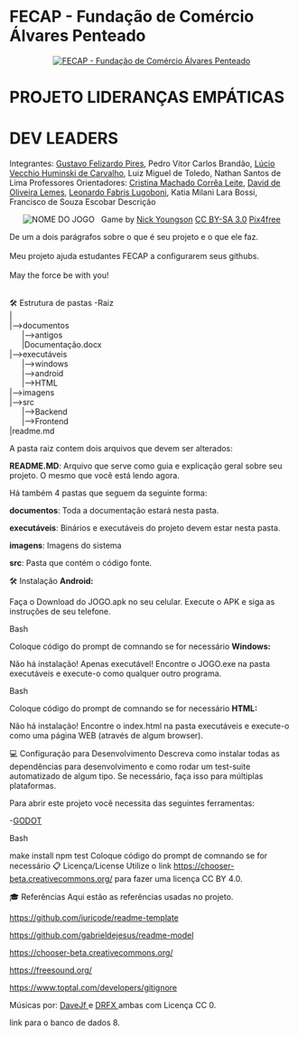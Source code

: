 # FECAP - Fundação de Comércio Álvares Penteado
<p align="center">
<a href= "https://www.fecap.br/"><img src="https://encrypted-tbn0.gstatic.com/images?q=tbn:ANd9GcRhZPrRa89Kma0ZZogxm0pi-tCn_TLKeHGVxywp-LXAFGR3B1DPouAJYHgKZGV0XTEf4AE&usqp=CAU" alt="FECAP - Fundação de Comércio Álvares Penteado" border="0"></a>
</p>

# PROJETO LIDERANÇAS EMPÁTICAS
 
# DEV LEADERS
Integrantes: <a href="https://www.linkedin.com/in/gustavo-pires0/">Gustavo Felizardo Pires</a>, Pedro Vitor Carlos Brandão, <a href="https://www.linkedin.com/in/lucio-vecchio/">Lúcio Vecchio Huminski de Carvalho</a>, Luiz Miguel de Toledo, Nathan Santos de Lima
Professores Orientadores: <a href="https://www.linkedin.com/in/cristina-machado-corr%C3%AAa-leite-630309160/">Cristina Machado Corrêa Leite</a>, <a href="https://www.linkedin.com/in/dolemes/">David de Oliveira Lemes</a>, <a href="https://www.linkedin.com/in/leonardo-fabris-lugoboni-a3369416/">Leonardo Fabris Lugoboni</a>, Katia Milani Lara Bossi, Francisco de Souza Escobar
Descrição
<p align="center">
<img src="https://pix4free.org/assets/library/2021-01-20/originals/game.jpg" alt="NOME DO JOGO" border="0">
  Game by <a href="http://www.nyphotographic.com/">Nick Youngson</a> <a rel="license" href="https://creativecommons.org/licenses/by-sa/3.0/">CC BY-SA 3.0</a> <a href="http://pix4free.org/">Pix4free</a>
</p>

De um a dois parágrafos sobre o que é seu projeto e o que ele faz.
<br><br>
Meu projeto ajuda estudantes FECAP a configurarem seus githubs.
<br><br>
May the force be with you!
<br><br>

🛠 Estrutura de pastas
-Raiz<br>
|<br>
|-->documentos<br>
   |-->antigos<br>
   |Documentação.docx<br>
|-->executáveis<br>
   |-->windows<br>
   |-->android<br>
   |-->HTML<br>
|-->imagens<br>
|-->src<br>
   |-->Backend<br>
   |-->Frontend<br>
|readme.md<br>

A pasta raiz contem dois arquivos que devem ser alterados:

<b>README.MD</b>: Arquivo que serve como guia e explicação geral sobre seu projeto. O mesmo que você está lendo agora.

Há também 4 pastas que seguem da seguinte forma:

<b>documentos</b>: Toda a documentação estará nesta pasta.

<b>executáveis</b>: Binários e executáveis do projeto devem estar nesta pasta.

<b>imagens</b>: Imagens do sistema

<b>src</b>: Pasta que contém o código fonte.

🛠 Instalação
<b>Android:</b>

Faça o Download do JOGO.apk no seu celular.
Execute o APK e siga as instruções de seu telefone.

Bash

Coloque código do prompt de comnando se for necessário
<b>Windows:</b>

Não há instalação! Apenas executável!
Encontre o JOGO.exe na pasta executáveis e execute-o como qualquer outro programa.

Bash

Coloque código do prompt de comnando se for necessário
<b>HTML:</b>

Não há instalação!
Encontre o index.html na pasta executáveis e execute-o como uma página WEB (através de algum browser).

💻 Configuração para Desenvolvimento
Descreva como instalar todas as dependências para desenvolvimento e como rodar um test-suite automatizado de algum tipo. Se necessário, faça isso para múltiplas plataformas.

Para abrir este projeto você necessita das seguintes ferramentas:

-<a href="https://godotengine.org/download">GODOT</a>

Bash

make install
npm test
Coloque código do prompt de comnando se for necessário
📋 Licença/License
Utilize o link https://chooser-beta.creativecommons.org/ para fazer uma licença CC BY 4.0.

🎓 Referências
Aqui estão as referências usadas no projeto.

https://github.com/iuricode/readme-template

https://github.com/gabrieldejesus/readme-model

https://chooser-beta.creativecommons.org/

https://freesound.org/

https://www.toptal.com/developers/gitignore

Músicas por: <a href="https://freesound.org/people/DaveJf/sounds/616544/"> DaveJf </a> e <a href="https://freesound.org/people/DRFX/sounds/338986/"> DRFX </a> ambas com Licença CC 0.

link para o banco de dados
8. 

